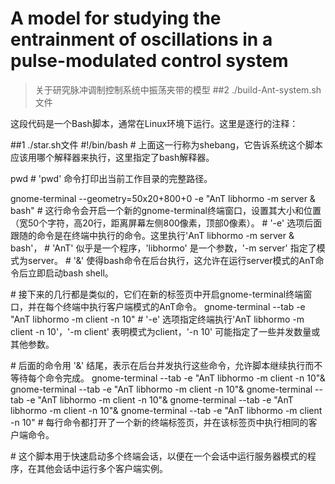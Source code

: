 # A model for studying the entrainment of oscillations in a pulse-modulated control system
> 关于研究脉冲调制控制系统中振荡夹带的模型
##2 ./build-Ant-system.sh文件

<p>这段代码是一个Bash脚本，通常在Linux环境下运行。这里是逐行的注释：


##1 ./star.sh文件
\#!/bin/bash
\# 上面这一行称为shebang，它告诉系统这个脚本应该用哪个解释器来执行，这里指定了bash解释器。

pwd
\# 'pwd' 命令打印出当前工作目录的完整路径。

gnome-terminal --geometry=50x20+800+0 -e "AnT libhormo -m server & bash"
\# 这行命令会开启一个新的gnome-terminal终端窗口，设置其大小和位置（宽50个字符，高20行，距离屏幕左侧800像素，顶部0像素）。
\# '-e' 选项后面跟随的命令是在终端中执行的命令。这里执行'AnT libhormo -m server & bash'，
\# 'AnT' 似乎是一个程序，'libhormo' 是一个参数，'-m server' 指定了模式为server。
\# '&' 使得bash命令在后台执行，这允许在运行server模式的AnT命令后立即启动bash shell。

\# 接下来的几行都是类似的，它们在新的标签页中开启gnome-terminal终端窗口，并在每个终端中执行客户端模式的AnT命令。
gnome-terminal --tab -e "AnT libhormo -m client -n 10"
\# '-e' 选项指定终端执行'AnT libhormo -m client -n 10'，'-m client' 表明模式为client，'-n 10' 可能指定了一些并发数量或其他参数。

\# 后面的命令用 '&' 结尾，表示在后台并发执行这些命令，允许脚本继续执行而不等待每个命令完成。
gnome-terminal --tab -e "AnT libhormo -m client -n 10"&
gnome-terminal --tab -e "AnT libhormo -m client -n 10"&
gnome-terminal --tab -e "AnT libhormo -m client -n 10"&
gnome-terminal --tab -e "AnT libhormo -m client -n 10"&
gnome-terminal --tab -e "AnT libhormo -m client -n 10"
\# 每行命令都打开了一个新的终端标签页，并在该标签页中执行相同的客户端命令。

\# 这个脚本用于快速启动多个终端会话，以便在一个会话中运行服务器模式的程序，在其他会话中运行多个客户端实例。

